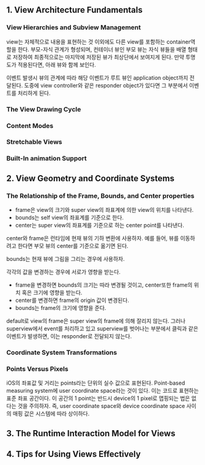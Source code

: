 ## 1. View Architecture Fundamentals

### View Hierarchies and Subview Management

view는 자체적으로 내용을 표현하는 것 이외에도 다른 view를 포함하는 container역할을 한다. 부모-자식 관계가 형성되며, 컨테이너 뷰인 부모 뷰는 자식 뷰들을 배열 형태로 저장하여 최종적으로는 마지막에 저장된 뷰가 최상단에서 보여지게 된다. 만약 투명도가 적용된다면, 아래 뷰와 함께 보인다.

이벤트 발생시 뷰의 관계에 따라 해당 이벤트가 루트 뷰인 application object까지 전달된다. 도중에 view controller와 같은 responder object가 있다면 그 부분에서 이벤트를 처리하게 된다.

### The View Drawing Cycle

### Content Modes

### Stretchable Views

### Built-In animation Support

## 2. View Geometry and Coordinate Systems

### The Relationship of the Frame, Bounds, and Center properties

- frame은 view의 크기와 super view의 좌표계에 의한 view의 위치를 나타낸다.
- bounds는 self view의 좌표계를 기준으로 한다.
- center는 super view의 좌표계를 기준으로 하는 center point를 나타낸다.

center와 frame은 런타임에 현재 뷰의 기하 변환에 사용하자. 예를 들어, 뷰를 이동하려고 한다면 부모 뷰의 center를 기준으로 옮기면 된다.

bounds는 현재 뷰에 그림을 그리는 경우에 사용하자.

각각의 값을 변경하는 경우에 서로가 영향을 받는다.

- frame을 변경하면 bounds의 크기는 따라 변경될 것이고, center또한 frame의 위치 혹은 크기에 영향을 받는다.
- center를 변경하면 frame의 origin 값이 변경된다.
- bounds는 frame의 크기에 영향을 준다.

default로 view의 frame은 super view의 frame에 의해 잘리지 않는다. 그러나 superview에서 event를 처리하고 있고 superview를 벗어나는 부분에서 클릭과 같은 이벤트가 발생하면, 이는 responder로 전달되지 않는다.

### Coordinate System Transformations

### Points Versus Pixels

iOS의 좌표값 및 거리는 points라는 단위의 실수 값으로 표현된다. Point-based measuring system에 user coordinate space라는 것이 있다. 이는 코드로 표현하는 표준 좌표 공간이다. 이 공간의 1 point는 반드시 device의 1 pixel로 맵핑되는 법은 없다는 것을 주의하자. 즉, user coordinate space와 device coordinate space 사이의 매핑 값은 시스템에 따라 상이하다.

## 3. The Runtime Interaction Model for Views

## 4. Tips for Using Views Effectively